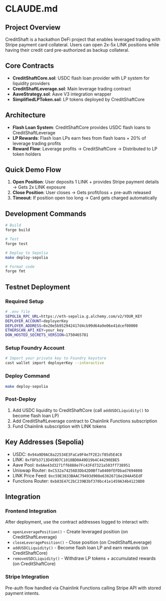 # CLAUDE.md

## Project Overview

CreditShaft is a hackathon DeFi project that enables leveraged trading with Stripe payment card collateral. Users can open 2x-5x LINK positions while having their credit card pre-authorized as backup collateral.

## Core Contracts

- **CreditShaftCore.sol**: USDC flash loan provider with LP system for liquidity providers
- **CreditShaftLeverage.sol**: Main leverage trading contract
- **AaveStrategy.sol**: Aave V3 integration wrapper
- **SimplifiedLPToken.sol**: LP tokens deployed by CreditShaftCore

## Architecture

- **Flash Loan System**: CreditShaftCore provides USDC flash loans to CreditShaftLeverage
- **LP Rewards**: Flash loan LPs earn fees from flash loans + 20% of leverage trading profits
- **Reward Flow**: Leverage profits → CreditShaftCore → Distributed to LP token holders

## Quick Demo Flow

1. **Open Position**: User deposits 1 LINK + provides Stripe payment details → Gets 2x LINK exposure
2. **Close Position**: User closes → Gets profit/loss + pre-auth released
3. **Timeout**: If position open too long → Card gets charged automatically

## Development Commands

```bash
# Build
forge build

# Test
forge test

# Deploy to Sepolia
make deploy-sepolia

# Format code
forge fmt
```

## Testnet Deployment

### Required Setup
```bash
# .env file
SEPOLIA_RPC_URL=https://eth-sepolia.g.alchemy.com/v2/YOUR_KEY
DEPLOYER_ACCOUNT=deployerKey
DEPLOYER_ADDRESS=0x20e5b952942417d4cb99d64a9e06e41dcef00000
ETHERSCAN_API_KEY=your_key
DON_HOSTED_SECRETS_VERSION=1750465781
```

### Setup Foundry Account
```bash
# Import your private key to Foundry keystore
cast wallet import deployerKey --interactive
```

### Deploy Command
```bash
make deploy-sepolia
```

### Post-Deploy
1. Add USDC liquidity to CreditShaftCore (call `addUSDCLiquidity()` to become flash loan LP)
2. Add CreditShaftLeverage contract to Chainlink Functions subscription
3. Fund Chainlink subscription with LINK tokens

## Key Addresses (Sepolia)

- USDC: `0x94a9D9AC8a22534E3FaCa9F4e7F2E2cf85d5E4C8`
- LINK: `0xf8Fb3713D459D7C1018BD0A49D19b4C44290EBE5`
- Aave Pool: `0x6Ae43d3271ff6888e7Fc43Fd7321a503ff738951`
- Uniswap Router: `0xC532a74256D3Db42D0Bf7a0400fEFDbad7694008`
- LINK Price Feed: `0xc59E3633BAAC79493d908e63626716e204A45EdF`
- Functions Router: `0xb83E47C2bC239B3bf370bc41e1459A34b41238D0`

## Integration

### Frontend Integration
After deployment, use the contract addresses logged to interact with:
- `openLeveragePosition()` - Create leveraged position (on CreditShaftLeverage)
- `closeLeveragePosition()` - Close position (on CreditShaftLeverage)
- `addUSDCLiquidity()` - Become flash loan LP and earn rewards (on CreditShaftCore)
- `removeUSDCLiquidity()` - Withdraw LP tokens + accumulated rewards (on CreditShaftCore)

### Stripe Integration
Pre-auth flow handled via Chainlink Functions calling Stripe API with stored payment intents.